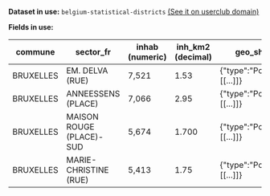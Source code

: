 **Dataset in use:** `belgium-statistical-districts` [(See it on userclub domain)](https://userclub.opendatasoft.com/explore/dataset/belgium-statistical-districts/table/)

**Fields in use:** 

| commune | sector_fr | inhab (numeric) | inh_km2 (decimal) | geo_shape (geo_shape) |
|---|---|---|---|---|
|BRUXELLES|EM. DELVA (RUE)|7,521|1.53|{"type":"Polygon","coordinates":[[...]]}|
|BRUXELLES|ANNEESSENS (PLACE) |7,066|2.95|{"type":"Polygon","coordinates":[[...]]}|
|BRUXELLES|MAISON ROUGE (PLACE)-SUD|5,674|1.700|{"type":"Polygon","coordinates":[[...]]}|
|BRUXELLES|MARIE-CHRISTINE (RUE)|5,413|1.75|{"type":"Polygon","coordinates":[[...]]}|